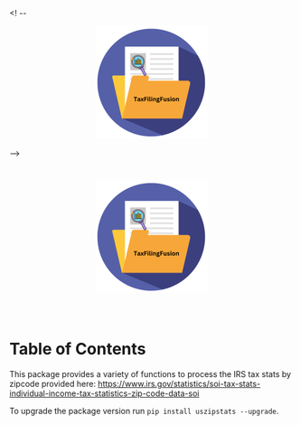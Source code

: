 <! --

<p align="center">
  <img src="https://raw.githubusercontent.com/vrathi101/uszipstats/main/TaxFilingFusion.png" alt="Project Logo" height="200" width="200" style="display: inline-block;">
</p>
-->
<h1 align="center">
<img src="https://raw.githubusercontent.com/vrathi101/uszipstats/main/TaxFilingFusion.png" alt="Project Logo" height="200" width="200" style="display: inline-block;">
</h1><br>

# Table of Contents
This package provides a variety of functions to process the IRS tax stats by zipcode provided here: https://www.irs.gov/statistics/soi-tax-stats-individual-income-tax-statistics-zip-code-data-soi

To upgrade the package version run `pip install uszipstats --upgrade`.

